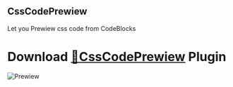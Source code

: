 ## CssCodePrewiew
Let you Prewiew css code from CodeBlocks
# Download [**🔽CssCodePrewiew**](https://betterdiscord.net/ghdl?url=https://github.com/strencher.github.io/CssCodePrewiew.plugin.js) Plugin
![Prewiew](https://strencher.github.io/CssCodePrewiew.gif)
